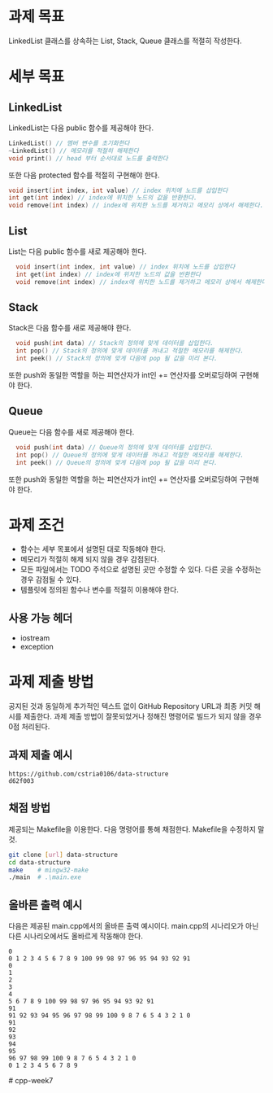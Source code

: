 # 과제 목표

LinkedList 클래스를 상속하는 List, Stack, Queue 클래스를 적절히 작성한다.

# 세부 목표

## LinkedList

LinkedList는 다음 public 함수를 제공해야 한다.

```cpp
LinkedList() // 멤버 변수를 초기화한다
~LinkedList() // 메모리를 적절히 해제한다
void print() // head 부터 순서대로 노드를 출력한다
```

또한 다음 protected 함수를 적절히 구현해야 한다.

```cpp
void insert(int index, int value) // index 위치에 노드를 삽입한다
int get(int index) // index에 위치한 노드의 값을 반환한다.
void remove(int index) // index에 위치한 노드를 제거하고 메모리 상에서 해제한다.
```

## List

List는 다음 public 함수를 새로 제공해야 한다.

```cpp
  void insert(int index, int value) // index 위치에 노드를 삽입한다
  int get(int index) // index에 위치한 노드의 값을 반환한다
  void remove(int index) // index에 위치한 노드를 제거하고 메모리 상에서 해제한다.
```

## Stack

Stack은 다음 함수를 새로 제공해야 한다.

```cpp
  void push(int data) // Stack의 정의에 맞게 데이터를 삽입한다.
  int pop() // Stack의 정의에 맞게 데이터를 꺼내고 적절한 메모리를 해제한다.
  int peek() // Stack의 정의에 맞게 다음에 pop 될 값을 미리 본다.
```

또한 push와 동일한 역할을 하는 피연산자가 int인 += 연산자를 오버로딩하여 구현해야 한다.

## Queue

Queue는 다음 함수를 새로 제공해야 한다.

```cpp
  void push(int data) // Queue의 정의에 맞게 데이터를 삽입한다.
  int pop() // Queue의 정의에 맞게 데이터를 꺼내고 적절한 메모리를 해제한다.
  int peek() // Queue의 정의에 맞게 다음에 pop 될 값을 미리 본다.
```

또한 push와 동일한 역할을 하는 피연산자가 int인 += 연산자를 오버로딩하여 구현해야 한다.

# 과제 조건

- 함수는 세부 목표에서 설명된 대로 작동해야 한다.
- 메모리가 적절히 해제 되지 않을 경우 감점된다.
- 모든 파일에서는 TODO 주석으로 설명된 곳만 수정할 수 있다. 다른 곳을 수정하는 경우 감점될 수 있다.
- 템플릿에 정의된 함수나 변수를 적절히 이용해야 한다.

## 사용 가능 헤더

- iostream
- exception

# 과제 제출 방법

공지된 것과 동일하게 추가적인 텍스트 없이 GitHub Repository URL과 최종 커밋 해시를 제출한다.
과제 제출 방법이 잘못되었거나 정해진 명령어로 빌드가 되지 않을 경우 0점 처리된다.

## 과제 제출 예시

```
https://github.com/cstria0106/data-structure
d62f003
```

## 채점 방법

제공되는 Makefile을 이용한다. 다음 명령어를 통해 채점한다.
Makefile을 수정하지 말 것.

```sh
git clone [url] data-structure
cd data-structure
make    # mingw32-make
./main  # .\main.exe
```

## 올바른 출력 예시

다음은 제공된 main.cpp에서의 올바른 출력 예시이다.
main.cpp의 시나리오가 아닌 다른 시나리오에서도 올바르게 작동해야 한다.

```
0
0 1 2 3 4 5 6 7 8 9 100 99 98 97 96 95 94 93 92 91
0
1
2
3
4
5 6 7 8 9 100 99 98 97 96 95 94 93 92 91
91
91 92 93 94 95 96 97 98 99 100 9 8 7 6 5 4 3 2 1 0
91
92
93
94
95
96 97 98 99 100 9 8 7 6 5 4 3 2 1 0
0 1 2 3 4 5 6 7 8 9
```
#   c p p - w e e k 7 
 
 